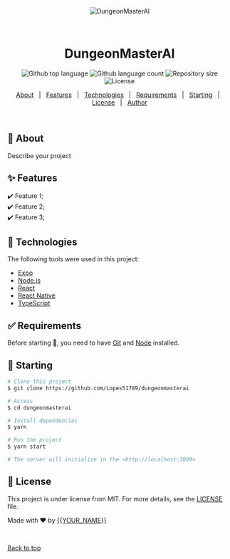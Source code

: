<div align="center" id="top"> 
  <img src="./.github/app.gif" alt="DungeonMasterAI" />

  &#xa0;

  <!-- <a href="https://dungeonmasterai.netlify.app">Demo</a> -->
</div>

<h1 align="center">DungeonMasterAI</h1>

<p align="center">
  <img alt="Github top language" src="https://img.shields.io/github/languages/top/Lopes51789/dungeonmasterai?color=56BEB8">

  <img alt="Github language count" src="https://img.shields.io/github/languages/count/Lopes51789/dungeonmasterai?color=56BEB8">

  <img alt="Repository size" src="https://img.shields.io/github/repo-size/Lopes51789/dungeonmasterai?color=56BEB8">

  <img alt="License" src="https://img.shields.io/github/license/Lopes51789/dungeonmasterai?color=56BEB8">

  <!-- <img alt="Github issues" src="https://img.shields.io/github/issues/Lopes51789/dungeonmasterai?color=56BEB8" /> -->

  <!-- <img alt="Github forks" src="https://img.shields.io/github/forks/Lopes51789/dungeonmasterai?color=56BEB8" /> -->

  <!-- <img alt="Github stars" src="https://img.shields.io/github/stars/Lopes51789/dungeonmasterai?color=56BEB8" /> -->
</p>

<!-- Status -->

<!-- <h4 align="center"> 
	🚧  DungeonMasterAI 🚀 Under construction...  🚧
</h4> 

<hr> -->

<p align="center">
  <a href="#dart-about">About</a> &#xa0; | &#xa0; 
  <a href="#sparkles-features">Features</a> &#xa0; | &#xa0;
  <a href="#rocket-technologies">Technologies</a> &#xa0; | &#xa0;
  <a href="#white_check_mark-requirements">Requirements</a> &#xa0; | &#xa0;
  <a href="#checkered_flag-starting">Starting</a> &#xa0; | &#xa0;
  <a href="#memo-license">License</a> &#xa0; | &#xa0;
  <a href="https://github.com/Lopes51789" target="_blank">Author</a>
</p>

<br>

## :dart: About ##

Describe your project

## :sparkles: Features ##

:heavy_check_mark: Feature 1;\
:heavy_check_mark: Feature 2;\
:heavy_check_mark: Feature 3;

## :rocket: Technologies ##

The following tools were used in this project:

- [Expo](https://expo.io/)
- [Node.js](https://nodejs.org/en/)
- [React](https://pt-br.reactjs.org/)
- [React Native](https://reactnative.dev/)
- [TypeScript](https://www.typescriptlang.org/)

## :white_check_mark: Requirements ##

Before starting :checkered_flag:, you need to have [Git](https://git-scm.com) and [Node](https://nodejs.org/en/) installed.

## :checkered_flag: Starting ##

```bash
# Clone this project
$ git clone https://github.com/Lopes51789/dungeonmasterai

# Access
$ cd dungeonmasterai

# Install dependencies
$ yarn

# Run the project
$ yarn start

# The server will initialize in the <http://localhost:3000>
```

## :memo: License ##

This project is under license from MIT. For more details, see the [LICENSE](LICENSE.md) file.


Made with :heart: by <a href="https://github.com/Lopes51789" target="_blank">{{YOUR_NAME}}</a>

&#xa0;

<a href="#top">Back to top</a>
